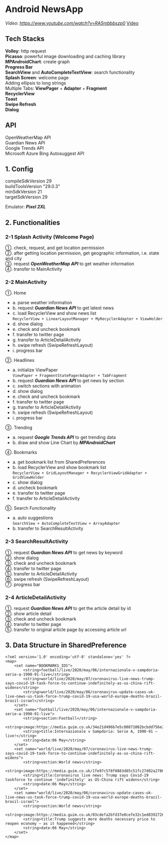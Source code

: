 # Android NewsApp
*Video: https://www.youtube.com/watch?v=RA5mbbbszp0*
[Video](https://www.youtube.com/watch?v=RA5mbbbszp0 "Video")

## Tech Stacks
**Volley**: http request  
**Picasso**: powerful image downloading and caching library  
**MPAndroidChart**: create graph  
**Progress Bar**  
**SearchView** and **AutoCompleteTextView**: search functionality  
**Splash Screen**: welcome page  
Adding ellipsis to long strings  
Multiple Tabs: **ViewPager** + **Adapter** + **Fragment**  
**RecyclerView**  
**Toast**  
**Swipe Refresh**  
**Dialog**  

## API
OpenWeatherMap API  
Guardian News API  
Google Trends API  
Microsoft Azure Bing Autosuggest API  

## 1. Config
compileSdkVersion 29  
buildToolsVersion "29.0.3"  
minSdkVersion 21  
targetSdkVersion 29  

Emulator: **_Pixel 2XL_**  

## 2. Functionalities

### 2-1 Splash Activity (Welcome Page)
①. check, request, and get location permission  
②. after getting location permission, get geographic information, i.e. state and city  
③. request **_OpenWeatherMap API_** to get weather information  
④. transfer to MainActivity  

### 2-2 MainActivity
①. Home  
* a. parse weather information  
* b. request **_Guardian News API_** to get latest news  
* c. load RecyclerView and show news list  
    `RecyclerView + LinearLayoutManager + MyRecyclerAdapter + ViewHolder`  
* d. show dialog  
* e. check and uncheck bookmark  
* f. transfer to twitter page  
* g. transfer to ArticleDetailActivity  
* h. swipe refresh (SwipeRefreshLayout)  
* i. progress bar  
    
②. Headlines  
* a. initialize ViewPaper  
    `ViewPaper + FragmentStatePagerAdapter + TabFragment`  
* b. request **_Guardian News API_** to get news by section  
* c. switch sections with animation  
* d. show dialog  
* e. check and uncheck bookmark  
* f. transfer to twitter page  
* g. transfer to ArticleDetailActivity  
* h. swipe refresh (SwipeRefreshLayout)  
* i. progress bar  
    
③. Trending  
* a. request **_Google Trends API_** to get trending data  
* b. draw and show Line Chart by **_MPAndroidChart_**  
    
④. Bookmarks  
* a. get bookmark list from SharedPreferences  
* b. load RecyclerView and show bookmark list  
    `RecyclerView + GridLayoutManager + RecyclerViewGridAdapter + GridViewHolder`  
* c. show dialog  
* d. uncheck bookmark  
* e. transfer to twitter page  
* f. transfer to ArticleDetailActivity  
    
⑤. Search Functionality  
* a. auto suggestions  
    `SearchView + AutoCompleteTextView + ArrayAdapter`  
* b. transfer to SearchResultActivity  
    
### 2-3 SearchResultActivity
①. request **_Guardian News API_** to get news by keyword  
②. show dialog  
③. check and uncheck bookmark  
④. transfer to twitter page  
⑤. transfer to ArticleDetailActivity  
⑥. swipe refresh (SwipeRefreshLayout)  
⑦. progress bar  

### 2-4 ArticleDetailActivity
①. request **_Guardian News API_** to get the article detail by id  
②. show article detail  
③. check and uncheck bookmark  
④. transfer to twitter page  
⑤. transfer to original article page by accessing article url  

## 3. Data Structure in SharedPreference
```
<?xml version='1.0' encoding='utf-8' standalone='yes' ?>
<map>
    <set name="BOOKMARKS_IDS">
        <string>football/live/2020/may/06/internazionale-v-sampdoria-serie-a-1990-91-live</string>
        <string>world/live/2020/may/07/coronavirus-live-news-trump-says-covid-19-task-force-to-continue-indefinitely-as-us-china-rift-widens</string>
        <string>world/live/2020/may/06/coronavirus-update-cases-uk-live-news-us-task-force-trump-covid-19-usa-world-europe-deaths-brazil-brasil-israel</string>
    </set>
    <set name="football/live/2020/may/06/internazionale-v-sampdoria-serie-a-1990-91-live">
        <string>section:Football</string>
        <string>image:https://media.guim.co.uk/34e21d496b7e5c80871002bcbdd756e2c0cd69a0/0_185_2477_1486/500.jpg</string>
        <string>title:Internazionale v Sampdoria: Serie A, 1990-91 – live!</string>
        <string>date:06 May</string>
    </set>
    <set name="world/live/2020/may/07/coronavirus-live-news-trump-says-covid-19-task-force-to-continue-indefinitely-as-us-china-rift-widens">
        <string>section:World news</string>
        <string>image:https://media.guim.co.uk/1fe97c578f0883d85c51fc27d02a2786f8bddc91/0_213_6000_3600/500.jpg</string>
        <string>title:Coronavirus live news: Trump says Covid-19 taskforce to continue 'indefinitely' as US-China rift widens</string>
        <string>date:06 May</string>
    </set>
    <set name="world/live/2020/may/06/coronavirus-update-cases-uk-live-news-us-task-force-trump-covid-19-usa-world-europe-deaths-brazil-brasil-israel">
        <string>section:World news</string>
        <string>image:https://media.guim.co.uk/03cdefa2bfd37e0cefe32c1ed8392726d9218286/0_37_6620_3970/500.jpg</string>
        <string>title:Trump suggests more deaths necessary price to reopen economy – as it happened</string>
        <string>date:06 May</string>
    </set>
</map>
```
